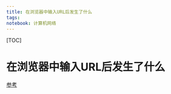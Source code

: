```yaml
---
title: 在浏览器中输入URL后发生了什么
tags: 
notebook: 计算机网络
---
```


[TOC]

# 在浏览器中输入URL后发生了什么

[参考](https://www.zhihu.com/question/34873227)
